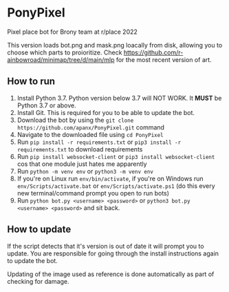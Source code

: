 # PonyPixel
Pixel place bot for Brony team at r/place 2022

This version loads bot.png and mask.png loacally from disk, allowing you to choose which parts to proioritize. 
Check https://github.com/r-ainbowroad/minimap/tree/d/main/mlp for the most recent version of art.

## How to run
1. Install Python 3.7. Python version below 3.7 will NOT WORK. It **MUST** be Python 3.7 or above.
2. Install Git. This is required for you to be able to update the bot.
3. Download the bot by using the `git clone https://github.com/apanx/PonyPixel.git` command
4. Navigate to the downloaded file using `cd PonyPixel`
5. Run `pip install -r requirements.txt` or `pip3 install -r requirements.txt` to download requirements
6. Run `pip install websocket-client` or `pip3 install websocket-client` cos that one module just hates me apparently
7. Run `python -m venv env` or `python3 -m venv env`
8. If you're on Linux run `env/bin/activate`, if you're on Windows run `env/Scripts/activate.bat` or `env/Scripts/activate.ps1` (do this every new terminal/command prompt you open to run bots)
7. Run `python bot.py <username> <password>` or `python3 bot.py <username> <password>` and sit back.

## How to update
If the script detects that it's version is out of date it will prompt you to update. You are responsible for going through the install instructions again to update the bot.

Updating of the image used as reference is done automatically as part of checking for damage.
